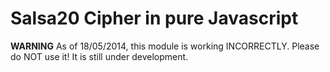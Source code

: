 Salsa20 Cipher in pure Javascript
=================================

**WARNING** As of 18/05/2014, this module is working INCORRECTLY. Please do NOT
use it! It is still under development.
